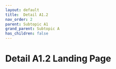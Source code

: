 ```yaml
---
layout: default
title:  Detail A1.2
nav_order: 2
parent: Subtopic A1
grand_parent: Subtopic A
has_children: false
---
```


# Detail A1.2 Landing Page
